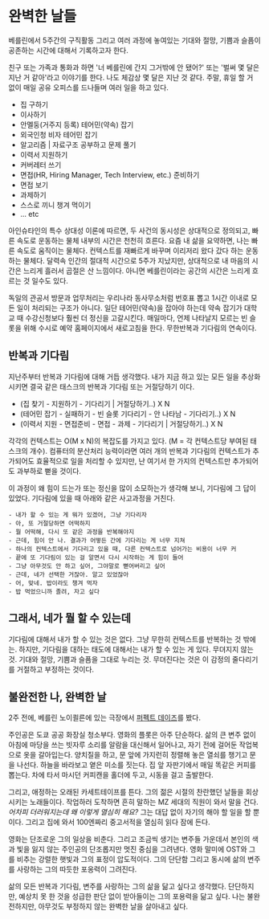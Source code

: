# 완벽한 날들

베를린에서 5주간의 구직활동 그리고 여러 과정에 놓여있는 기대와 절망, 기쁨과 슬픔이 공존하는 시간에 대해서 기록하고자 한다.

친구 또는 가족과 통화과 하면 '너 베를린에 간지 그거밖에 안 됐어?' 또는 '벌써 몇 달은 지난 거 같아'라고 이야기를 한다. 나도 체감상 몇 달은 지난 것 같다. 주말, 휴일 할 거 없이 매일 공유 오피스를 드나들며 여러 일을 하고 있다.

- 집 구하기
- 이사하기
- 안멜둥(거주지 등록) 테어민(약속) 잡기
- 외국인청 비자 테어민 잡기
- 알고리즘 | 자료구조 공부하고 문제 풀기
- 이력서 지원하기
- 커버레터 쓰기
- 면접(HR, Hiring Manager, Tech Interview, etc.) 준비하기
- 면접 보기
- 과제하기
- 스스로 끼니 챙겨 먹이기
- ... etc

아인슈타인의 특수 상대성 이론에 따르면, 두 사건의 동시성은 상대적으로 정의되고, 빠른 속도로 운동하는 물체 내부의 시간은 천천히 흐른다. 요즘 내 삶을 요약하면, 나는 빠른 속도로 움직이는 물체다. 컨텍스트를 재빠르게 바꾸며 이리저리 왔다 갔다 하는 운동하는 물체다. 달력속 인간의 절대적 시간으로 5주가 지났지만, 상대적으로 내 마음의 시간은 느리게 흘러서 곱절은 산 느낌이다. 아니면 베를린이라는 공간의 시간은 느리게 흐르는 것 일수도 있다.

독일의 관공서 방문과 업무처리는 우리나라 동사무소처럼 번호표 뽑고 1시간 이내로 모든 일이 처리되는 구조가 아니다. 일단 테어민(약속)을 잡아야 하는데 약속 잡기가 대학교 때 수강신청보다 훨씬 더 정신을 고갈시킨다. 매일마다, 언제 나타날지 모르는 빈 슬롯을 위해 수시로 예약 홈페이지에서 새로고침을 한다. 무한반복과 기다림의 연속이다.

## 반복과 기다림

지난주부터 반복과 기다림에 대해 거듭 생각했다. 내가 지금 하고 있는 모든 일을 추상화시키면 결국 같은 태스크의 반복과 기다림 또는 거절당하기 이다.

- (집 찾기 - 지원하기 - 기다리기 | 거절당하기..) X N
- (테어민 잡기 - 실패하기 - 빈 슬롯 기다리기 - 안 나타남 - 기다리기..) X N
- (이력서 지원 - 면접준비 - 면접 - 과제 - 기다리기 | 거절당하기..) X N

각각의 컨텍스트는 O(M x N)의 복잡도를 가지고 있다. (M = 각 컨텍스트당 부여된 태스크의 개수). 컴퓨터의 분산처리 능력이라면 여러 개의 반복과 기다림의 컨텍스트가 추가되어도 효율적으로 일을 처리할 수 있지만, 난 여기서 한 가지의 컨텍스트만 추가되어도 과부하로 뻗을 것이다.

이 과정이 왜 힘이 드는가 또는 정신을 많이 소모하는가 생각해 보니, 기다림에 그 답이 있었다.
기다림에 있을 때 아래와 같은 사고과정을 거친다.

```
- 내가 할 수 있는 게 뭐가 있겠어, 그냥 기다리자
- 아, 또 거절당하면 어떡하지
- 뭘 어떡해, 다시 또 같은 과정을 반복해야지
- 근데, 힘이 안 나. 결과가 어떻든 간에 기다리는 게 너무 지쳐
- 하나의 컨텍스트에서 기다리고 있을 때, 다른 컨텍스트로 넘어가는 비용이 너무 커
- 끝에 또 기다림이 있는 걸 알면서 다시 시작하는 게 힘이 들어
- 그냥 아무것도 안 하고 싶어, 그야말로 뻗어버리고 싶어
- 근데, 네가 선택한 거잖아. 알고 있었잖아
- 어, 맞네. 밥이라도 챙겨 먹자
- 밥 먹었으니까 졸려, 자고 싶다
```

## 그래서, 네가 뭘 할 수 있는데

기다림에 대해서 내가 할 수 있는 것은 없다. 그냥 무한히 컨텍스트를 반복하는 것 밖에는. 하지만, 기다림을 대하는 태도에 대해서는 내가 할 수 있는 게 있다. 무뎌지지 않는 것. 기대와 절망, 기쁨과 슬픔을 그대로 누리는 것. 무뎌진다는 것은 이 감정의 줄다리기를 거절하고 부정하는 것이다.

## 불완전한 나, 완벽한 날

2주 전에, 베를린 노이쾰른에 있는 극장에서 [퍼펙트 데이즈](https://search.naver.com/search.naver?where=nexearch&sm=top_hty&fbm=0&ie=utf8&query=%ED%8D%BC%ED%8E%99%ED%8A%B8+%EB%8D%B0%EC%9D%B4%EC%A6%88)를 봤다.

주인공은 도쿄 공공 화장실 청소부다. 영화의 플롯은 아주 단순하다. 삶의 큰 변주 없이 아침에 마당을 쓰는 빗자루 소리를 알람을 대신해서 일어나고, 자기 전에 걸어둔 작업복으로 옷을 갈아입는다. 양치질을 하고, 문 앞에 가지런히 정렬해 놓은 열쇠를 챙기고 문을 나선다. 하늘을 바라보고 옅은 미소를 짓는다. 집 앞 자판기에서 매일 똑같은 커피를 뽑는다. 차에 타서 마시던 커피캔을 홀더에 두고, 시동을 걸고 출발한다.

그리고, 애정하는 오래된 카세트테이프를 튼다. 그의 젊은 시절의 찬란했던 날들을 회상시키는 노래들이다. 작업하러 도착하면 흔히 말하는 MZ 세대의 직원이 와서 말을 건다. _어차피 더러워지는데 왜 이렇게 열심히 해요?_ 그는 대답 없이 자기의 해야 할 일을 할 뿐이다. 그리고 집에 와서 100엔짜리 중고서적을 열심히 읽다 잠에 든다.

영화는 단조로운 그의 일상을 비춘다. 그리고 조금씩 생기는 변주들 가운데서 본인의 색과 빛을 잃지 않는 주인공의 단조롭지만 멋진 중심을 그려낸다. 영화 말미에 OST와 그를 비추는 강렬한 햇빛과 그의 표정이 압도적이다. 그의 단단함 그리고 동시에 삶의 변주를 사랑하는 그의 따듯한 포옹력이 그려진다.

삶의 모든 반복과 기다림, 변주를 사랑하는 그의 삶을 닮고 싶다고 생각했다.
단단하지만, 예상치 못 한 것을 성급한 판단 없이 받아들이는 그의 포용력을 닮고 싶다.
나는 불완전하지만, 아무것도 부정하지 않는 완벽한 날을 살아내고 싶다.
